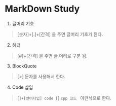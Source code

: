 # MarkDown Study


1. 글머리 기호 
>[숫자]+[.]+[간격] 을 주면 글머리 기호가 된다.

2. 헤더 
>[#]+[간격] 을 주면 글 머리로 구분 됨.

3. BlockQuote
>[>] 문자를 사용해서 한다.

4. Code 삽입
>[```]+[언어타입] code [```]
>```cpp 코드 ``` 이런식으로 한다.
